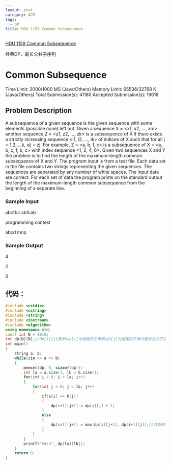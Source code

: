 ```yaml
---
layout: post
category: ACM
tags:
  - DP
title: HDU 1159 Common Subsequence
---
```


[HDU 1159 Common Subsequence](http://acm.hdu.edu.cn/showproblem.php?pid=1159)

经典DP，最长公共子序列


<!--more-->

# Common Subsequence

Time Limit: 2000/1000 MS (Java/Others)    Memory Limit: 65536/32768 K (Java/Others)
Total Submission(s): 41180    Accepted Submission(s): 19016


## Problem Description
A subsequence of a given sequence is the given sequence with some elements (possible none) left out. Given a sequence X = <x1, x2, ..., xm> another sequence Z = <z1, z2, ..., zk> is a subsequence of X if there exists a strictly increasing sequence <i1, i2, ..., ik> of indices of X such that for all j = 1,2,...,k, xij = zj. For example, Z = <a, b, f, c> is a subsequence of X = <a, b, c, f, b, c> with index sequence <1, 2, 4, 6>. Given two sequences X and Y the problem is to find the length of the maximum-length common subsequence of X and Y. 
The program input is from a text file. Each data set in the file contains two strings representing the given sequences. The sequences are separated by any number of white spaces. The input data are correct. For each set of data the program prints on the standard output the length of the maximum-length common subsequence from the beginning of a separate line. 
 

### Sample Input
abcfbc abfcab


programming contest 

abcd mnp
 

### Sample Output
4

2

0
 


## 代码：
```c++
#include <cstdio>
#include <cstring>
#include <string>
#include <iostream>
#include <algorithm>
using namespace std;
const int N = 1010;
int dp[N][N];//dp[i][j]表示以a[i]为结尾的子串和以b[j]为结尾的子串的最长公共子序列长度
int main()
{
    string a, b;
    while(cin >> a >> b)
    {
        memset(dp, 0, sizeof(dp));
        int la = a.size(), lb = b.size();
        for(int i = 0; i < la; i++)
        {
            for(int j = 0; j < lb; j++)
            {
                if(a[i] == b[j])
                {
                    dp[i+1][j+1] = dp[i][j] + 1; 
                }
                else
                {
                    dp[i+1][j+1] = max(dp[i][j+1], dp[i+1][j]);//状态转移方程
                }
            }
        }
        printf("%d\n", dp[la][lb]);
    }
    return 0;
}
```
